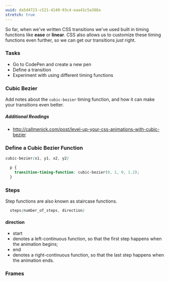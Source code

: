 ```yaml
---
uuid: da5d4723-c521-4140-93c4-eaa41c5a388a
stretch: true
---
```


So far, when we've written CSS transitions we've used built in timing functions like **ease** or **linear**. CSS also allows us to customize these timing functions even further, so we can get our transitions *just* right.

### Tasks

- Go to CodePen and create a new pen
- Define a transition
- Experiment with using different timing functions

### Cubic Bezier

Add notes about the `cubic-bezier` timing function, and how it can make your transitions even better.



##### Additional Readings

- http://callmenick.com/post/level-up-your-css-animations-with-cubic-bezier

### Define a Cubic Bezier Function

```css
cubic-bezier(x1, y1, x2, y2)
```


```css
  p {
    transition-timing-function: cubic-bezier(0, 1, 0, 1.2);
  }
```

### Steps

Step functions are also known as staircase functions.

```css
  steps(number_of_steps, direction)
```

#### direction

- start
 - denotes a left-continuous function, so that the first step happens when the animation begins;
- end
 - denotes a right-continuous function, so that the last step happens when the animation ends.



### Frames
